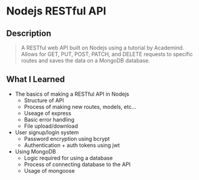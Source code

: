 # **Nodejs RESTful API**

## Description

> A RESTful web API built on Nodejs using a tutorial by Academind. Allows for GET, PUT, POST, PATCH, and DELETE requests to specific routes and saves the data on a MongoDB database.

## What I Learned

- The basics of making a RESTful API in Nodejs
  - Structure of API
  - Process of making new routes, models, etc...
  - Useage of express
  - Basic error handling
  - File upload/download
- User signup/login system
  - Password encryption using bcrypt
  - Authentication + auth tokens using jwt
- Using MongoDB
  - Logic required for using a database
  - Process of connecting database to the API
  - Usage of mongoose
